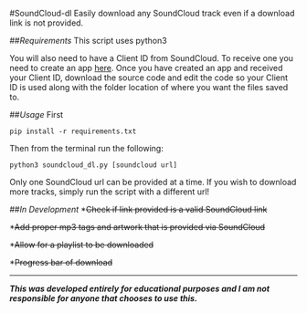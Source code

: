 #SoundCloud-dl
Easily download any SoundCloud track even if a download link is not provided.

##*Requirements*
    This script uses python3

  You will also need to have a Client ID from SoundCloud. To receive one you need to create an app [here](http://soundcloud.com/you/apps/new). Once you have created an app and received your Client ID, download the source code and edit the code so your Client ID is used along with the folder location of where you want the files saved to.

##*Usage*
  First
  
    pip install -r requirements.txt
  Then from the terminal run the following:
  
    python3 soundcloud_dl.py [soundcloud url]
  Only one SoundCloud url can be provided at a time. If you wish to download more tracks, simply run the script with a different url!

##*In Development*
  *~~Check if link provided is a valid SoundCloud link~~

  *~~Add proper mp3 tags and artwork that is provided via SoundCloud~~
  
  *~~Allow for a playlist to be downloaded~~
  
  *~~Progress bar of download~~

----
***This was developed entirely for educational purposes and I am not responsible for anyone that chooses to use this.***

  
